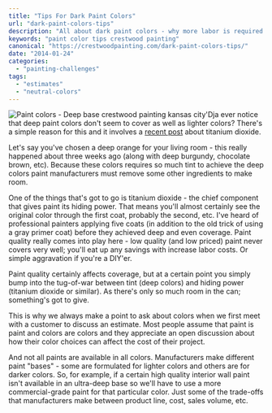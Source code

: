 ```yaml
---
title: "Tips For Dark Paint Colors"
url: "dark-paint-colors-tips"
description: "All about dark paint colors - why more labor is required and why they don't cover as well."
keywords: "paint color tips crestwood painting"
canonical: "https://crestwoodpainting.com/dark-paint-colors-tips/"
date: "2014-01-24"
categories:
  - "painting-challenges"
tags:
  - "estimates"
  - "neutral-colors"
---
```


![Paint colors - Deep base crestwood painting kansas city](/images/Duration.jpg)'Dja ever notice that deep paint colors don't seem to cover as well as lighter colors? There's a simple reason for this and it involves a [recent post](/titanium-dioxide-in-your-paint-can/) about titanium dioxide.

Let's say you've chosen a deep orange for your living room - this really happened about three weeks ago (along with deep burgundy, chocolate brown, etc). Because these colors requires so much tint to achieve the deep colors paint manufacturers must remove some other ingredients to make room.

One of the things that's got to go is titanium dioxide - the chief component that gives paint its hiding power. That means you'll almost certainly see the original color through the first coat, probably the second, etc. I've heard of professional painters applying five coats (in addition to the old trick of using a gray primer coat) before they achieved deep and even coverage. Paint quality really comes into play here - low quality (and low priced) paint never covers very well; you'll eat up any savings with increase labor costs. Or simple aggravation if you're a DIY'er.

Paint quality certainly affects coverage, but at a certain point you simply bump into the tug-of-war between tint (deep colors) and hiding power (titanium dioxide or similar). As there's only so much room in the can; something's got to give.

This is why we always make a point to ask about colors when we first meet with a customer to discuss an estimate. Most people assume that paint is paint and colors are colors and they appreciate an open discussion about how their color choices can affect the cost of their project.

And not all paints are available in all colors. Manufacturers make different paint "bases" - some are formulated for lighter colors and others are for darker colors. So, for example, if a certain high quality interior wall paint isn't available in an ultra-deep base so we'll have to use a more commercial-grade paint for that particular color. Just some of the trade-offs that manufacturers make between product line, cost, sales volume, etc.
